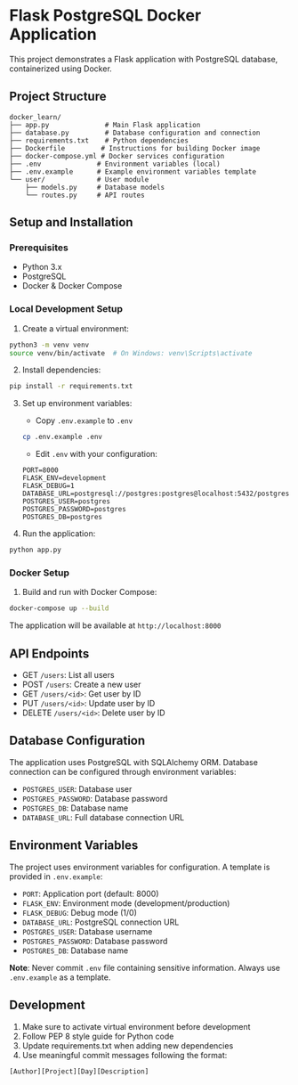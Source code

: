 # Flask PostgreSQL Docker Application

This project demonstrates a Flask application with PostgreSQL database, containerized using Docker.

## Project Structure
```
docker_learn/
├── app.py              # Main Flask application
├── database.py         # Database configuration and connection
├── requirements.txt    # Python dependencies
├── Dockerfile         # Instructions for building Docker image
├── docker-compose.yml # Docker services configuration
├── .env              # Environment variables (local)
├── .env.example      # Example environment variables template
└── user/             # User module
    ├── models.py     # Database models
    └── routes.py     # API routes
```

## Setup and Installation

### Prerequisites
- Python 3.x
- PostgreSQL
- Docker & Docker Compose

### Local Development Setup

1. Create a virtual environment:
```bash
python3 -m venv venv
source venv/bin/activate  # On Windows: venv\Scripts\activate
```

2. Install dependencies:
```bash
pip install -r requirements.txt
```

3. Set up environment variables:
   - Copy `.env.example` to `.env`
   ```bash
   cp .env.example .env
   ```
   - Edit `.env` with your configuration:
   ```
   PORT=8000
   FLASK_ENV=development
   FLASK_DEBUG=1
   DATABASE_URL=postgresql://postgres:postgres@localhost:5432/postgres
   POSTGRES_USER=postgres
   POSTGRES_PASSWORD=postgres
   POSTGRES_DB=postgres
   ```

4. Run the application:
```bash
python app.py
```

### Docker Setup

1. Build and run with Docker Compose:
```bash
docker-compose up --build
```

The application will be available at `http://localhost:8000`

## API Endpoints

- GET `/users`: List all users
- POST `/users`: Create a new user
- GET `/users/<id>`: Get user by ID
- PUT `/users/<id>`: Update user by ID
- DELETE `/users/<id>`: Delete user by ID

## Database Configuration

The application uses PostgreSQL with SQLAlchemy ORM. Database connection can be configured through environment variables:

- `POSTGRES_USER`: Database user
- `POSTGRES_PASSWORD`: Database password
- `POSTGRES_DB`: Database name
- `DATABASE_URL`: Full database connection URL

## Environment Variables

The project uses environment variables for configuration. A template is provided in `.env.example`:

- `PORT`: Application port (default: 8000)
- `FLASK_ENV`: Environment mode (development/production)
- `FLASK_DEBUG`: Debug mode (1/0)
- `DATABASE_URL`: PostgreSQL connection URL
- `POSTGRES_USER`: Database username
- `POSTGRES_PASSWORD`: Database password
- `POSTGRES_DB`: Database name

**Note**: Never commit `.env` file containing sensitive information. Always use `.env.example` as a template.

## Development

1. Make sure to activate virtual environment before development
2. Follow PEP 8 style guide for Python code
3. Update requirements.txt when adding new dependencies
4. Use meaningful commit messages following the format:
```
[Author][Project][Day][Description]
``` 